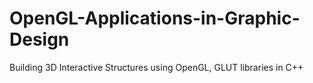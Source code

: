 # OpenGL-Applications-in-Graphic-Design
Building 3D Interactive Structures using OpenGL, GLUT libraries in C++
